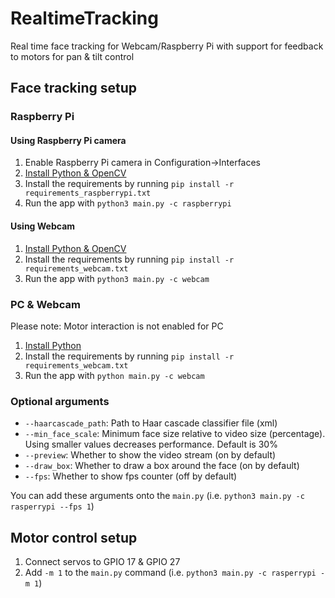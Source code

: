 # RealtimeTracking

Real time face tracking for Webcam/Raspberry Pi with support for feedback to motors for pan & tilt control

## Face tracking setup

### Raspberry Pi

#### Using Raspberry Pi camera
1. Enable Raspberry Pi camera in Configuration->Interfaces
2. [Install Python & OpenCV](https://www.pyimagesearch.com/2019/09/16/install-opencv-4-on-raspberry-pi-4-and-raspbian-buster/) 
3. Install the requirements by running `pip install -r requirements_raspberrypi.txt`
4. Run the app with `python3 main.py -c raspberrypi`

#### Using Webcam
1. [Install Python & OpenCV](https://www.pyimagesearch.com/2019/09/16/install-opencv-4-on-raspberry-pi-4-and-raspbian-buster/) 
3. Install the requirements by running `pip install -r requirements_webcam.txt`
4. Run the app with `python3 main.py -c webcam`

### PC & Webcam
Please note: Motor interaction is not enabled for PC
1. [Install Python](https://www.python.org/downloads/)
2. Install the requirements by running `pip install -r requirements_webcam.txt`
3. Run the app with `python main.py -c webcam`

### Optional arguments
- `--haarcascade_path`: Path to Haar cascade classifier file (xml)
- `--min_face_scale`: Minimum face size relative to video size (percentage). Using smaller values decreases performance. Default is 30%
- `--preview`: Whether to show the video stream (on by default)
- `--draw_box`: Whether to draw a box around the face (on by default)
- `--fps`: Whether to show fps counter (off by default)

You can add these arguments onto the `main.py` (i.e. `python3 main.py -c rasperrypi --fps 1`)

## Motor control setup
1. Connect servos to GPIO 17 & GPIO 27
2. Add `-m 1` to the `main.py` command (i.e. `python3 main.py -c rasperrypi -m 1`)
